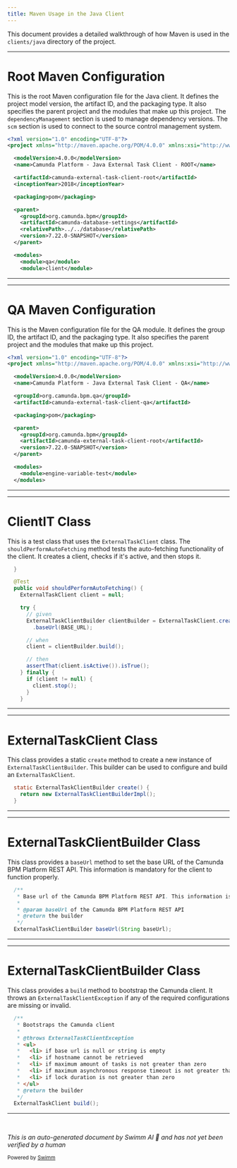 ```yaml
---
title: Maven Usage in the Java Client
---
```

This document provides a detailed walkthrough of how Maven is used in the `clients/java` directory of the project.

<SwmSnippet path="/clients/java/pom.xml" line="1">

---

# Root Maven Configuration

This is the root Maven configuration file for the Java client. It defines the project model version, the artifact ID, and the packaging type. It also specifies the parent project and the modules that make up this project. The `dependencyManagement` section is used to manage dependency versions. The `scm` section is used to connect to the source control management system.

```xml
<?xml version="1.0" encoding="UTF-8"?>
<project xmlns="http://maven.apache.org/POM/4.0.0" xmlns:xsi="http://www.w3.org/2001/XMLSchema-instance" xsi:schemaLocation="http://maven.apache.org/POM/4.0.0 http://maven.apache.org/xsd/maven-4.0.0.xsd">

  <modelVersion>4.0.0</modelVersion>
  <name>Camunda Platform - Java External Task Client - ROOT</name>

  <artifactId>camunda-external-task-client-root</artifactId>
  <inceptionYear>2018</inceptionYear>

  <packaging>pom</packaging>

  <parent>
    <groupId>org.camunda.bpm</groupId>
    <artifactId>camunda-database-settings</artifactId>
    <relativePath>../../database</relativePath>
    <version>7.22.0-SNAPSHOT</version>
  </parent>

  <modules>
    <module>qa</module>
    <module>client</module>
```

---

</SwmSnippet>

<SwmSnippet path="/clients/java/qa/pom.xml" line="1">

---

# QA Maven Configuration

This is the Maven configuration file for the QA module. It defines the group ID, the artifact ID, and the packaging type. It also specifies the parent project and the modules that make up this project.

```xml
<?xml version="1.0" encoding="UTF-8"?>
<project xmlns="http://maven.apache.org/POM/4.0.0" xmlns:xsi="http://www.w3.org/2001/XMLSchema-instance" xsi:schemaLocation="http://maven.apache.org/POM/4.0.0 http://maven.apache.org/xsd/maven-4.0.0.xsd">

  <modelVersion>4.0.0</modelVersion>
  <name>Camunda Platform - Java External Task Client - QA</name>

  <groupId>org.camunda.bpm.qa</groupId>
  <artifactId>camunda-external-task-client-qa</artifactId>

  <packaging>pom</packaging>

  <parent>
    <groupId>org.camunda.bpm</groupId>
    <artifactId>camunda-external-task-client-root</artifactId>
    <version>7.22.0-SNAPSHOT</version>
  </parent>

  <modules>
    <module>engine-variable-test</module>
  </modules>

```

---

</SwmSnippet>

<SwmSnippet path="/clients/java/client/src/it/java/org/camunda/bpm/client/client/ClientIT.java" line="513">

---

# ClientIT Class

This is a test class that uses the `ExternalTaskClient` class. The `shouldPerformAutoFetching` method tests the auto-fetching functionality of the client. It creates a client, checks if it's active, and then stops it.

```java
  }

  @Test
  public void shouldPerformAutoFetching() {
    ExternalTaskClient client = null;

    try {
      // given
      ExternalTaskClientBuilder clientBuilder = ExternalTaskClient.create()
        .baseUrl(BASE_URL);

      // when
      client = clientBuilder.build();

      // then
      assertThat(client.isActive()).isTrue();
    } finally {
      if (client != null) {
        client.stop();
      }
    }
```

---

</SwmSnippet>

<SwmSnippet path="/clients/java/client/src/main/java/org/camunda/bpm/client/ExternalTaskClient.java" line="34">

---

# ExternalTaskClient Class

This class provides a static `create` method to create a new instance of `ExternalTaskClientBuilder`. This builder can be used to configure and build an `ExternalTaskClient`.

```java
  static ExternalTaskClientBuilder create() {
    return new ExternalTaskClientBuilderImpl();
  }
```

---

</SwmSnippet>

<SwmSnippet path="/clients/java/client/src/main/java/org/camunda/bpm/client/ExternalTaskClientBuilder.java" line="34">

---

# ExternalTaskClientBuilder Class

This class provides a `baseUrl` method to set the base URL of the Camunda BPM Platform REST API. This information is mandatory for the client to function properly.

```java
  /**
   * Base url of the Camunda BPM Platform REST API. This information is mandatory.
   *
   * @param baseUrl of the Camunda BPM Platform REST API
   * @return the builder
   */
  ExternalTaskClientBuilder baseUrl(String baseUrl);
```

---

</SwmSnippet>

<SwmSnippet path="/clients/java/client/src/main/java/org/camunda/bpm/client/ExternalTaskClientBuilder.java" line="193">

---

# ExternalTaskClientBuilder Class

This class provides a `build` method to bootstrap the Camunda client. It throws an `ExternalTaskClientException` if any of the required configurations are missing or invalid.

```java
  /**
   * Bootstraps the Camunda client
   *
   * @throws ExternalTaskClientException
   * <ul>
   *   <li> if base url is null or string is empty
   *   <li> if hostname cannot be retrieved
   *   <li> if maximum amount of tasks is not greater than zero
   *   <li> if maximum asynchronous response timeout is not greater than zero
   *   <li> if lock duration is not greater than zero
   * </ul>
   * @return the builder
   */
  ExternalTaskClient build();
```

---

</SwmSnippet>

&nbsp;

*This is an auto-generated document by Swimm AI 🌊 and has not yet been verified by a human*

<SwmMeta version="3.0.0" repo-id="Z2l0aHViJTNBJTNBQ2l0aS1jYW11bmRhJTNBJTNBZ2lsYWRuYXZvdA==" repo-name="Citi-camunda" doc-type="build-tool"><sup>Powered by [Swimm](/)</sup></SwmMeta>
